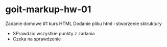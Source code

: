 # goit-markup-hw-01

Zadanie domowe #1 kurs HTML
Dodanie pliku html i stworzenie sktruktury

- SPrawdzic wszystkie punkty z zadania
- Czeka na sprawdzenie
